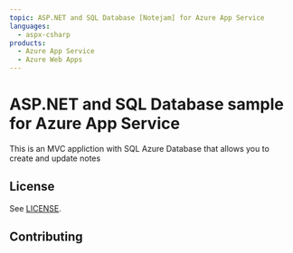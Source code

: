 ```yaml
---
topic: ASP.NET and SQL Database [Notejam] for Azure App Service
languages:
  - aspx-csharp
products:
  - Azure App Service
  - Azure Web Apps
---
```


# ASP.NET and SQL Database sample for Azure App Service

This is an MVC appliction with SQL Azure Database that allows you to create and update notes

## License

See [LICENSE](LICENSE).

## Contributing


  
